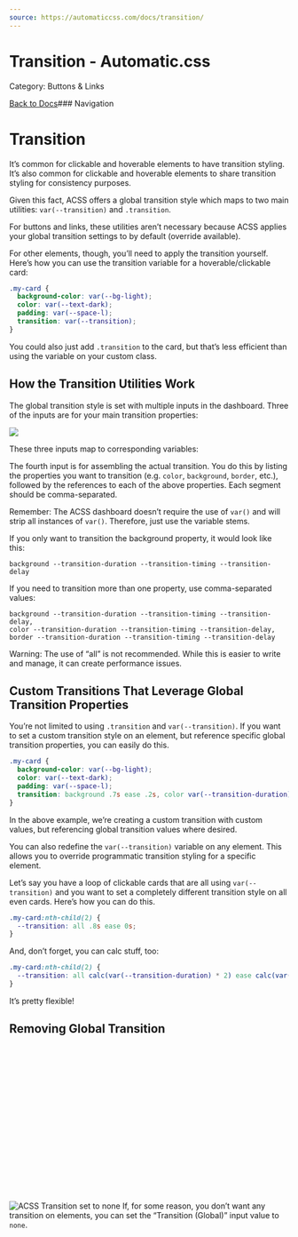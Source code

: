 ```yaml
---
source: https://automaticcss.com/docs/transition/
---
```


# Transition - Automatic.css

Category: Buttons & Links

[Back to Docs](https://automaticcss.com/docs)### Navigation

# Transition

It’s common for clickable and hoverable elements to have transition styling. It’s also common for clickable and hoverable elements to share transition styling for consistency purposes.

Given this fact, ACSS offers a global transition style which maps to two main utilities: `var(--transition)` and `.transition`.

For buttons and links, these utilities aren’t necessary because ACSS applies your global transition settings to by default (override available).

For other elements, though, you’ll need to apply the transition yourself. Here’s how you can use the transition variable for a hoverable/clickable card:

```css
.my-card {
  background-color: var(--bg-light);
  color: var(--text-dark);
  padding: var(--space-l);
  transition: var(--transition);
}
```

You could also just add `.transition` to the card, but that’s less efficient than using the variable on your custom class.

## How the Transition Utilities Work

The global transition style is set with multiple inputs in the dashboard. Three of the inputs are for your main transition properties:

![](https://automaticcss.com/wp-content/uploads/CleanShot-2024-04-02-at-20.58.22@2x-1024x919.png)

These three inputs map to corresponding variables:

The fourth input is for assembling the actual transition. You do this by listing the properties you want to transition (e.g. `color`, `background`, `border`, etc.), followed by the references to each of the above properties. Each segment should be comma-separated.

Remember: The ACSS dashboard doesn’t require the use of `var()` and will strip all instances of `var()`. Therefore, just use the variable stems.

If you only want to transition the background property, it would look like this:

```
background --transition-duration --transition-timing --transition-delay
```

If you need to transition more than one property, use comma-separated values:

```
background --transition-duration --transition-timing --transition-delay,
color --transition-duration --transition-timing --transition-delay,
border --transition-duration --transition-timing --transition-delay
```

Warning: The use of “all” is not recommended. While this is easier to write and manage, it can create performance issues.

## Custom Transitions That Leverage Global Transition Properties

You’re not limited to using `.transition` and `var(--transition)`. If you want to set a custom transition style on an element, but reference specific global transition properties, you can easily do this.

```css
.my-card {
  background-color: var(--bg-light);
  color: var(--text-dark);
  padding: var(--space-l);
  transition: background .7s ease .2s, color var(--transition-duration) var(--transition-timing), border .1s ease-in .3s;
}
```

In the above example, we’re creating a custom transition with custom values, but referencing global transition values where desired.

You can also redefine the `var(--transition)` variable on any element. This allows you to override programmatic transition styling for a specific element.

Let’s say you have a loop of clickable cards that are all using `var(--transition)` and you want to set a completely different transition style on all even cards. Here’s how you can do this.

```css
.my-card:nth-child(2) {
  --transition: all .8s ease 0s;
}
```

And, don’t forget, you can calc stuff, too:

```css
.my-card:nth-child(2) {
  --transition: all calc(var(--transition-duration) * 2) ease calc(var(--transition-delay) * 2);
}
```

It’s pretty flexible!

## Removing Global Transition

![ACSS Transition set to none](data:image/svg+xml,%3Csvg%20xmlns='http://www.w3.org/2000/svg'%20width='1024'%20height='570'%20viewBox='0%200%201024%20570'%3E%3C/svg%3E)![ACSS Transition set to none](https://automaticcss.com/wp-content/uploads/acss-transition-none-1024x570.png)
If, for some reason, you don’t want any transition on elements, you can set the “Transition (Global)” input value to `none`.

